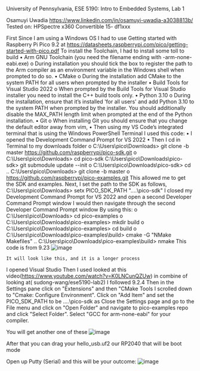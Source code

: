 University of Pennsylvania, ESE 5190: Intro to Embedded Systems, Lab 1

Osamuyi Uwadia
    https://www.linkedin.com/in/osamuyi-uwadia-a3038813b/
Tested on: HPSpectre x360 Convertible 15- df1xxx 

First Since I am using a Windows OS
I had to use Getting started with Raspberry Pi Pico 9.2 at https://datasheets.raspberrypi.com/pico/getting-started-with-pico.pdf
To install the Toolchain, I had to install some toll to build 
•	Arm GNU Toolchain (you need the filename ending with -arm-none-eabi.exe) 
o	During installation you should tick the box to register the path to the Arm compiler as an environment variable in the Windows shell when prompted to do so.
•	 CMake 
o	During the installation add CMake to the system PATH for all users when prompted by the installer
•	Build Tools for Visual Studio 2022 
o	When prompted by the Build Tools for Visual Studio installer you need to install the C++ build tools only.
•	Python 3.10 
o	During the installation, ensure that it’s installed 'for all users' and add Python 3.10 to the system PATH when prompted by the installer. You should additionally disable the MAX_PATH length limit when prompted at the end of the Python installation.
•	Git
o	When installing Git you should ensure that you change the default editor away from vim,
•	Then using my VS Code’s integrated terminal that is using the Windows PowerShell Terminal I used this code:
•	I opened the Development Command Prompt for VS 2022
•	Then I cd in Terminal to my downloads folder 
o	C:\Users\pico\Downloads> git clone -b master https://github.com/raspberrypi/pico-sdk.git 
o	C:\Users\pico\Downloads> cd pico-sdk C:\Users\pico\Downloads\pico-sdk> git submodule update --init 
o	C:\Users\pico\Downloads\pico-sdk> cd .. C:\Users\pico\Downloads> git clone -b master 
o	https://github.com/raspberrypi/pico-examples.git
This allowed me to get the SDK and examples.
Next, I  set the path to the SDK as follows, C:\Users\pico\Downloads> setx PICO_SDK_PATH "..\..\pico-sdk"
I closed my Development Command Prompt for VS 2022 and open a second Developer Command Prompt window
I would then navigate through the second Developer Command Prompt window
By using this: 
o	C:\Users\pico\Downloads> cd pico-examples
o	C:\Users\pico\Downloads\pico-examples> mkdir build 
o	C:\Users\pico\Downloads\pico-examples> cd build 
o	C:\Users\pico\Downloads\pico-examples\build> cmake -G "NMake Makefiles" .. C:\Users\pico\Downloads\pico-examples\build> nmake
This code is from 9.23
 ![image](https://user-images.githubusercontent.com/114784563/195963974-008007d2-74a3-4638-ae4e-89dbe0923fcb.png)

	It will look like this, and it is a longer process
I opened Visual Studio 
Then I used looked at this video(https://www.youtube.com/watch?v=K0LNCunQZUw) in combine of looking at( sudong-wang/ese5190-lab2)
I followed 9.2.4
Then in the Settings pane click on "Extensions" and then "CMake Tools
I scrolled down to "Cmake: Configure Environment". Click on "Add Item" and set the PICO_SDK_PATH to be ..\..\pico-sdk as
 Close the Settings page and go to the File menu and click on "Open Folder" and navigate to pico-examples repo and click "Select Folder". Select "GCC for arm-none-eabi" for your compiler.
 	

You will get another one of these 
![image](https://user-images.githubusercontent.com/114784563/195964082-80e21b06-048b-4eeb-90e8-2dae68d9e0b0.png)

After that you can drag your hello_usb.uf2 our RP2040 that will be boot mode 

 

Open up Putty (Serial) and this will be your outcome:
![image](https://user-images.githubusercontent.com/114784563/195964007-8c21adb9-c732-4d45-b560-aac8234c2103.png)
